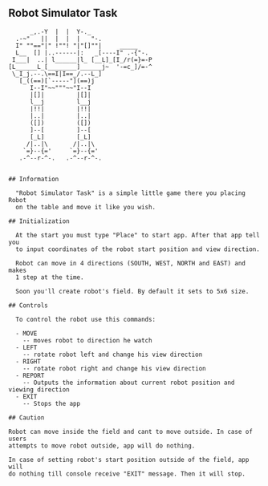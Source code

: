 ## Robot Simulator Task       

          _,.-Y  |  |  Y-._
      .-~"   ||  |  |  |   "-.
      I" ""=="|" !""! "|"[]""|     _____
      L__  [] |..------|:   _[----I" .-{"-.
     I___|  ..| l______|l_ [__L]_[I_/r(=}=-P
    [L______L_[________]______j~  '-=c_]/=-^
     \_I_j.--.\==I|I==_/.--L_]
       [_((==)[`-----"](==)j
          I--I"~~"""~~"I--I
          |[]|         |[]|
          l__j         l__j
          |!!|         |!!|
          |..|         |..|
          ([])         ([])
          ]--[         ]--[
          [_L]         [_L]  
         /|..|\       /|..|\
        `=}--{='     `=}--{='
       .-^--r-^-.   .-^--r-^-.
~~~~~~~~~~~~~~~~~~~~~~~~~~~~~~~~~~~~~~~~~

## Information

  "Robot Simulator Task" is a simple little game there you placing Robot
  on the table and move it like you wish.

## Initialization

  At the start you must type "Place" to start app. After that app tell you
  to input coordinates of the robot start position and view direction.

  Robot can move in 4 directions (SOUTH, WEST, NORTH and EAST) and makes
  1 step at the time.

  Soon you'll create robot's field. By default it sets to 5x6 size.

## Controls

  To control the robot use this commands:

  - MOVE
    -- moves robot to direction he watch
  - LEFT
    -- rotate robot left and change his view direction
  - RIGHT
    -- rotate robot right and change his view direction
  - REPORT
    -- Outputs the information about current robot position and viewing direction
  - EXIT
    -- Stops the app

## Caution

Robot can move inside the field and cant to move outside. In case of users
attempts to move robot outside, app will do nothing.

In case of setting robot's start position outside of the field, app will
do nothing till console receive "EXIT" message. Then it will stop.
